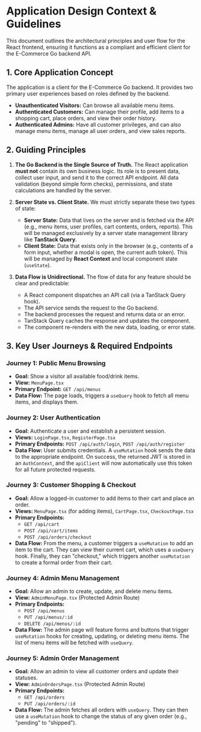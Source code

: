 # Application Design Context & Guidelines

This document outlines the architectural principles and user flow for the React frontend, ensuring it functions as a compliant and efficient client for the E-Commerce Go backend API.

## 1. Core Application Concept

The application is a client for the E-Commerce Go backend. It provides two primary user experiences based on roles defined by the backend.

-   **Unauthenticated Visitors:** Can browse all available menu items.
-   **Authenticated Customers:** Can manage their profile, add items to a shopping cart, place orders, and view their order history.
-   **Authenticated Admins:** Have all customer privileges, and can also manage menu items, manage all user orders, and view sales reports.

## 2. Guiding Principles

1.  **The Go Backend is the Single Source of Truth.** The React application **must not** contain its own business logic. Its role is to present data, collect user input, and send it to the correct API endpoint. All data validation (beyond simple form checks), permissions, and state calculations are handled by the server.

2.  **Server State vs. Client State.** We must strictly separate these two types of state:
    -   **Server State:** Data that lives on the server and is fetched via the API (e.g., menu items, user profiles, cart contents, orders, reports). This will be managed exclusively by a server state management library like **TanStack Query**.
    -   **Client State:** Data that exists only in the browser (e.g., contents of a form input, whether a modal is open, the current auth token). This will be managed by **React Context** and local component state (`useState`).

3.  **Data Flow is Unidirectional.** The flow of data for any feature should be clear and predictable:
    -   A React component dispatches an API call (via a TanStack Query hook).
    -   The API service sends the request to the Go backend.
    -   The backend processes the request and returns data or an error.
    -   TanStack Query caches the response and updates the component.
    -   The component re-renders with the new data, loading, or error state.

## 3. Key User Journeys & Required Endpoints

### Journey 1: Public Menu Browsing
-   **Goal:** Show a visitor all available food/drink items.
-   **View:** `MenuPage.tsx`
-   **Primary Endpoint:** `GET /api/menus`
-   **Data Flow:** The page loads, triggers a `useQuery` hook to fetch all menu items, and displays them.

### Journey 2: User Authentication
-   **Goal:** Authenticate a user and establish a persistent session.
-   **Views:** `LoginPage.tsx`, `RegisterPage.tsx`
-   **Primary Endpoints:** `POST /api/auth/login`, `POST /api/auth/register`
-   **Data Flow:** User submits credentials. A `useMutation` hook sends the data to the appropriate endpoint. On success, the returned JWT is stored in an `AuthContext`, and the `apiClient` will now automatically use this token for all future protected requests.

### Journey 3: Customer Shopping & Checkout
-   **Goal:** Allow a logged-in customer to add items to their cart and place an order.
-   **Views:** `MenuPage.tsx` (for adding items), `CartPage.tsx`, `CheckoutPage.tsx`
-   **Primary Endpoints:**
    -   `GET /api/cart`
    -   `POST /api/cart/items`
    -   `POST /api/orders/checkout`
-   **Data Flow:** From the menu, a customer triggers a `useMutation` to add an item to the cart. They can view their current cart, which uses a `useQuery` hook. Finally, they can "checkout," which triggers another `useMutation` to create a formal order from their cart.

### Journey 4: Admin Menu Management
-   **Goal:** Allow an admin to create, update, and delete menu items.
-   **View:** `AdminMenuPage.tsx` (Protected Admin Route)
-   **Primary Endpoints:**
    -   `POST /api/menus`
    -   `PUT /api/menus/:id`
    -   `DELETE /api/menus/:id`
-   **Data Flow:** The admin page will feature forms and buttons that trigger `useMutation` hooks for creating, updating, or deleting menu items. The list of menu items will be fetched with `useQuery`.

### Journey 5: Admin Order Management
-   **Goal:** Allow an admin to view all customer orders and update their statuses.
-   **View:** `AdminOrdersPage.tsx` (Protected Admin Route)
-   **Primary Endpoints:**
    -   `GET /api/orders`
    -   `PUT /api/orders/:id`
-   **Data Flow:** The admin fetches all orders with `useQuery`. They can then use a `useMutation` hook to change the status of any given order (e.g., "pending" to "shipped").
